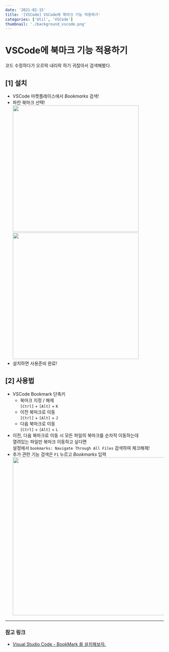 ```yaml
---
date: '2021-02-15'
title: '[VSCode] VSCode에 북마크 기능 적용하기'
categories: ['Util', 'VSCode']
thumbnail: './background_vscode.png'
---
```


# VSCode에 북마크 기능 적용하기

코드 수정하다가 오르락 내리락 하기 귀찮아서 검색해봤다.

## **[1]** 설치

-   VSCode 마켓플레이스에서 _Bookmarks_ 검색!
-   파란 북마크 선택!  
     <img src="https://user-images.githubusercontent.com/33610315/107881557-3300d680-6f28-11eb-8622-01be8848ba70.png" width="400"/><br/>
    <img src="https://user-images.githubusercontent.com/33610315/107881530-20869d00-6f28-11eb-8288-0b7cbc0e89d3.png" width="400"/>
-   설치하면 사용준비 완료!

## **[2]** 사용법

-   VSCode Bookmark 단축키
    -   북마크 지정 / 해제  
         `[Ctrl]` + `[Alt]` + `K`
    -   이전 북마크로 이동  
         `[Ctrl]` + `[Alt]` + `J`
    -   다음 북마크로 이동  
         `[Ctrl]` + `[Alt]` + `L`
-   이전, 다음 북마크로 이동 시 모든 파일의 북마크를 순차적 이동하는데  
     열려있는 파일만 북마크 이동하고 싶다면  
     설정에서 `bookmarks: Navigate Through All Files` 검색하여 체크해제!
-   추가 관련 기능 검색은 `F1` 누르고 _Bookmarks_ 입력  
    <img src="https://user-images.githubusercontent.com/33610315/107881463-cbe32200-6f27-11eb-9eb3-0c209bcfc1b4.png" width="500" />

<hr/>

### **참고 링크**

-   [Visual Studio Code - BookMark 를 설치해보자.](https://nadahacker.tistory.com/376)
